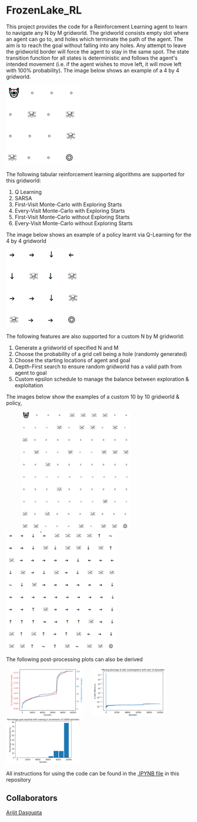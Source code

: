 # FrozenLake_RL

This project provides the code for a Reinforcement Learning agent to learn to navigate any N by M gridworld. The gridworld consists empty slot where an agent can go to, and holes which terminate the path of the agent. The aim is to reach the goal without falling into any holes. Any attempt to leave the gridworld border will force the agent to stay in the same spot. The state transition function for all states is deterministic and follows the agent's intended movement (i.e. if the agent wishes to move left, it will move left with 100% probability). The image below shows an example of a 4 by 4 gridworld.

<img src="https://github.com/arijitnoobstar/FrozenLake_RL/blob/main/gridworld.png" width="200" />

The following tabular reinforcement learning algorithms are supported for this gridworld:

 1. Q Learning
 2. SARSA
 3. First-Visit Monte-Carlo with Exploring Starts
 4. Every-Visit Monte-Carlo with Exploring Starts
 5. First-Visit Monte-Carlo without Exploring Starts
 6. Every-Visit Monte-Carlo without Exploring Starts

The image below shows an example of a policy learnt via Q-Learning for the 4 by 4 gridworld

<img src="https://github.com/arijitnoobstar/FrozenLake_RL/blob/main/4by4policy.png" width="200" />

The following features are also supported for a custom N by M gridworld:

 1. Generate a gridworld of specified N and M
 2. Choose the probability of a grid cell being a hole (randomly generated)
 3. Choose the starting locations of agent and goal
 4. Depth-First search to ensure random gridworld has a valid path from agent to goal
 5. Custom epsilon schedule to manage the balance between exploration & exploitation

The images below show the examples of a custom 10 by 10 gridworld & policy,

<p float="left">
    <img src="https://github.com/arijitnoobstar/FrozenLake_RL/blob/main/gridworld_large.png" width="300" hspace="40"/>
    <img src="https://github.com/arijitnoobstar/FrozenLake_RL/blob/main/10by10policy.png" width="300" >
</p>

The following post-processing plots can also be derived

<p float="left">
    <img src="https://github.com/arijitnoobstar/FrozenLake_RL/blob/main/QinitConvergence.png" width="200" hspace="10"/>
    <img src="https://github.com/arijitnoobstar/FrozenLake_RL/blob/main/QmovingaverageConvergence.png" width="200" hspace="10"/>
    <img src="https://github.com/arijitnoobstar/FrozenLake_RL/blob/main/percentagegoalreached.png" width="200" >
</p>


All instructions for using the code can be found in the [.IPYNB file](https://github.com/arijitnoobstar/FrozenLake_RL/blob/main/FrozenLake_RL.ipynb) in this repository

## Collaborators

[Arijit Dasgupta](https://github.com/arijitnoobstar)
